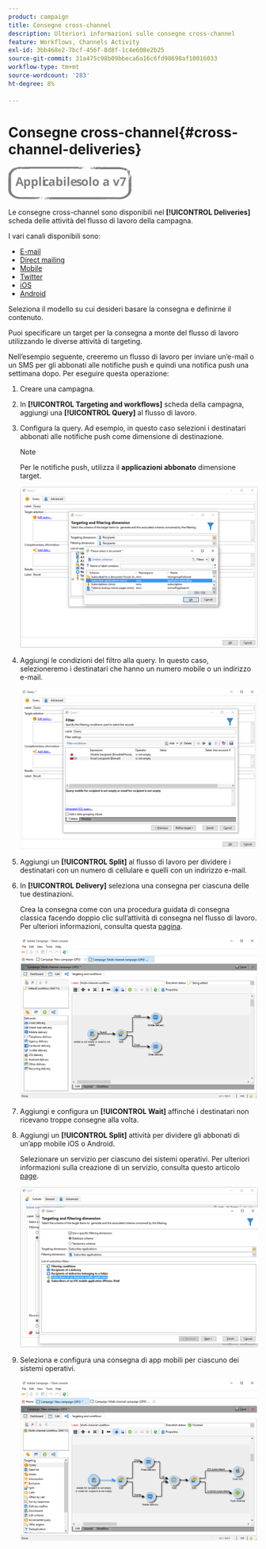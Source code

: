 ```yaml
---
product: campaign
title: Consegne cross-channel
description: Ulteriori informazioni sulle consegne cross-channel
feature: Workflows, Channels Activity
exl-id: 3bb468e2-7bcf-456f-8d8f-1c4e608e2b25
source-git-commit: 31a475c98b09bbeca6a16c6fd98698af10016033
workflow-type: tm+mt
source-wordcount: '283'
ht-degree: 8%

---
```


# Consegne cross-channel{#cross-channel-deliveries}

![](../../assets/v7-only.svg)

Le consegne cross-channel sono disponibili nel **[!UICONTROL Deliveries]** scheda delle attività del flusso di lavoro della campagna.

I vari canali disponibili sono:

* [E-mail](../../delivery/using/about-email-channel.md)
* [Direct mailing](../../delivery/using/about-direct-mail-channel.md)
* [Mobile](../../delivery/using/sms-channel.md)
* [Twitter](../../social/using/about-social-marketing.md)
* [iOS](../../delivery/using/create-notifications-ios.md)
* [Android](../../delivery/using/create-notifications-android.md)

Seleziona il modello su cui desideri basare la consegna e definirne il contenuto.

Puoi specificare un target per la consegna a monte del flusso di lavoro utilizzando le diverse attività di targeting.

Nell’esempio seguente, creeremo un flusso di lavoro per inviare un’e-mail o un SMS per gli abbonati alle notifiche push e quindi una notifica push una settimana dopo. Per eseguire questa operazione:

1. Creare una campagna.
1. In **[!UICONTROL Targeting and workflows]** scheda della campagna, aggiungi una **[!UICONTROL Query]** al flusso di lavoro.
1. Configura la query. Ad esempio, in questo caso selezioni i destinatari abbonati alle notifiche push come dimensione di destinazione.

   >[!NOTE]
   >
   >Per le notifiche push, utilizza il **applicazioni abbonato** dimensione target.

   ![](assets/cross_channel_delivery_1.png)

1. Aggiungi le condizioni del filtro alla query. In questo caso, selezioneremo i destinatari che hanno un numero mobile o un indirizzo e-mail.

   ![](assets/cross_channel_delivery_2.png)

1. Aggiungi un **[!UICONTROL Split]** al flusso di lavoro per dividere i destinatari con un numero di cellulare e quelli con un indirizzo e-mail.
1. In **[!UICONTROL Delivery]** seleziona una consegna per ciascuna delle tue destinazioni.

   Crea la consegna come con una procedura guidata di consegna classica facendo doppio clic sull’attività di consegna nel flusso di lavoro. Per ulteriori informazioni, consulta questa [pagina](../../delivery/using/about-email-channel.md).

   ![](assets/cross_channel_delivery_3.png)

1. Aggiungi e configura un **[!UICONTROL Wait]** affinché i destinatari non ricevano troppe consegne alla volta.
1. Aggiungi un **[!UICONTROL Split]** attività per dividere gli abbonati di un’app mobile iOS o Android.

   Selezionare un servizio per ciascuno dei sistemi operativi. Per ulteriori informazioni sulla creazione di un servizio, consulta questo articolo [page](../../delivery/using/configuring-the-mobile-application.md).

   ![](assets/cross_channel_delivery_4.png)

1. Seleziona e configura una consegna di app mobili per ciascuno dei sistemi operativi.

   ![](assets/cross_channel_delivery_5.png)

